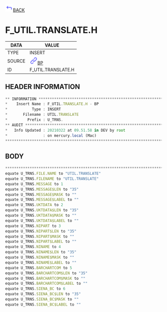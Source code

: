 <img src="../.resources/themes/unicons-line-6563ff/corner-up-left-alt.svg" alt="BACK" width="25" />[BACK](../DOCS/BP.md)  
# F_UTIL.TRANSLATE.H  
|DATA|VALUE|
| --- | --- |
|TYPE|INSERT|
|SOURCE|<img src="../.resources/themes/unicons-line-6563ff/link.svg" alt="BP" width="25" />[BP](../DOCS/BP.md)|
|ID|F_UTIL.TRANSLATE.H|
    
    
## HEADER INFORMATION  
```javascript
** INFORMATION ****************************************************************
*    Insert Name : F_UTIL.TRANSLATE.H - BP
*           Type : INSERT
*       Filename : UTIL.TRANSLATE
*         Prefix : U_TRNS.
** AUDIT **********************************************************************
*   Info Updated : 20210322 at 09.51.58 in DEV by root
*                : on mercury.local (Mac)
*******************************************************************************
```
## BODY  
```javascript
*******************************************************************************
equate U_TRNS.FILE.NAME to "UTIL.TRANSLATE"
equate U_TRNS.FILENAME to "UTIL.TRANSLATE"
equate U_TRNS.MESSAGE to 1
equate U_TRNS.MESSAGE$LEN to "35"
equate U_TRNS.MESSAGE$MASK to ""
equate U_TRNS.MESSAGE$LABEL to ""
equate U_TRNS.UKTDATA to 2
equate U_TRNS.UKTDATA$LEN to "35"
equate U_TRNS.UKTDATA$MASK to ""
equate U_TRNS.UKTDATA$LABEL to ""
equate U_TRNS.NIPART to 3
equate U_TRNS.NIPART$LEN to "35"
equate U_TRNS.NIPART$MASK to ""
equate U_TRNS.NIPART$LABEL to ""
equate U_TRNS.NINAME to 4
equate U_TRNS.NINAME$LEN to "35"
equate U_TRNS.NINAME$MASK to ""
equate U_TRNS.NINAME$LABEL to ""
equate U_TRNS.BARCHARTCOM to 5
equate U_TRNS.BARCHARTCOM$LEN to "35"
equate U_TRNS.BARCHARTCOM$MASK to ""
equate U_TRNS.BARCHARTCOM$LABEL to ""
equate U_TRNS.SIENA_BC to 6
equate U_TRNS.SIENA_BC$LEN to "35"
equate U_TRNS.SIENA_BC$MASK to ""
equate U_TRNS.SIENA_BC$LABEL to ""
```
